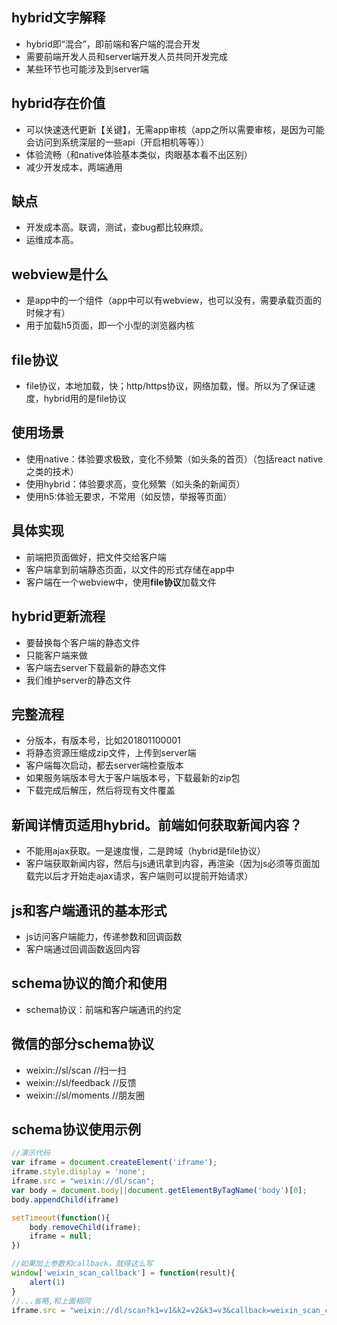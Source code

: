 ## hybrid文字解释

* hybrid即“混合”，即前端和客户端的混合开发
* 需要前端开发人员和server端开发人员共同开发完成
* 某些环节也可能涉及到server端

## hybrid存在价值

* 可以快速迭代更新【关键】，无需app审核（app之所以需要审核，是因为可能会访问到系统深层的一些api（开启相机等等））
* 体验流畅（和native体验基本类似，肉眼基本看不出区别）
* 减少开发成本，两端通用

## 缺点

* 开发成本高。联调，测试，查bug都比较麻烦。
* 运维成本高。

## webview是什么

* 是app中的一个组件（app中可以有webview，也可以没有，需要承载页面的时候才有）
* 用于加载h5页面，即一个小型的浏览器内核

## file协议

* file协议，本地加载，快；http/https协议，网络加载，慢。所以为了保证速度，hybrid用的是file协议

## 使用场景

* 使用native：体验要求极致，变化不频繁（如头条的首页）（包括react native之类的技术）
* 使用hybrid：体验要求高，变化频繁（如头条的新闻页）
* 使用h5:体验无要求，不常用（如反馈，举报等页面）

## 具体实现

* 前端把页面做好，把文件交给客户端
* 客户端拿到前端静态页面，以文件的形式存储在app中
* 客户端在一个webview中，使用**file协议**加载文件

## hybrid更新流程

* 要替换每个客户端的静态文件
* 只能客户端来做
* 客户端去server下载最新的静态文件
* 我们维护server的静态文件

## 完整流程

* 分版本，有版本号，比如201801100001
* 将静态资源压缩成zip文件，上传到server端
* 客户端每次启动，都去server端检查版本
* 如果服务端版本号大于客户端版本号，下载最新的zip包
* 下载完成后解压，然后将现有文件覆盖

## 新闻详情页适用hybrid。前端如何获取新闻内容？

* 不能用ajax获取。一是速度慢，二是跨域（hybrid是file协议）
* 客户端获取新闻内容，然后与js通讯拿到内容，再渲染（因为js必须等页面加载完以后才开始走ajax请求，客户端则可以提前开始请求）

## js和客户端通讯的基本形式

* js访问客户端能力，传递参数和回调函数
* 客户端通过回调函数返回内容

## schema协议的简介和使用

* schema协议：前端和客户端通讯的约定


## 微信的部分schema协议

* weixin://sl/scan  //扫一扫
* weixin://sl/feedback  //反馈
* weixin://sl/moments   //朋友圈

## schema协议使用示例

```js
//演示代码
var iframe = document.createElement('iframe');
iframe.style.display = 'none';
iframe.src = "weixin://dl/scan";
var body = document.body||document.getElementByTagName('body')[0];
body.appendChild(iframe)

setTimeout(function(){
    body.removeChild(iframe);
    iframe = null;
})
```
```js
//如果加上参数和callback，就得这么写
window['weixin_scan_callback'] = function(result){
    alert(1)
}
//...省略,和上面相同
iframe.src = "weixin://dl/scan?k1=v1&k2=v2&k3=v3&callback=weixin_scan_callback"
```